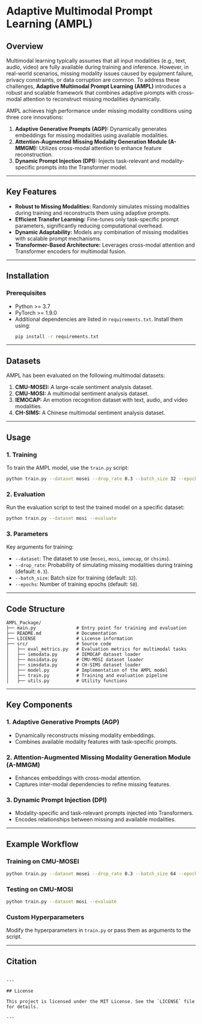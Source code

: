 
# Adaptive Multimodal Prompt Learning (AMPL)

## Overview

Multimodal learning typically assumes that all input modalities (e.g., text, audio, video) are fully available during training and inference. However, in real-world scenarios, missing modality issues caused by equipment failure, privacy constraints, or data corruption are common. To address these challenges, **Adaptive Multimodal Prompt Learning (AMPL)** introduces a robust and scalable framework that combines adaptive prompts with cross-modal attention to reconstruct missing modalities dynamically.

AMPL achieves high performance under missing modality conditions using three core innovations:
1. **Adaptive Generative Prompts (AGP):** Dynamically generates embeddings for missing modalities using available modalities.
2. **Attention-Augmented Missing Modality Generation Module (A-MMGM):** Utilizes cross-modal attention to enhance feature reconstruction.
3. **Dynamic Prompt Injection (DPI):** Injects task-relevant and modality-specific prompts into the Transformer model.

---

## Key Features

- **Robust to Missing Modalities:** Randomly simulates missing modalities during training and reconstructs them using adaptive prompts.
- **Efficient Transfer Learning:** Fine-tunes only task-specific prompt parameters, significantly reducing computational overhead.
- **Dynamic Adaptability:** Models any combination of missing modalities with scalable prompt mechanisms.
- **Transformer-Based Architecture:** Leverages cross-modal attention and Transformer encoders for multimodal fusion.

---

## Installation

### Prerequisites
- Python >= 3.7
- PyTorch >= 1.9.0
- Additional dependencies are listed in `requirements.txt`. Install them using:
  ```bash
  pip install -r requirements.txt
  ```

---

## Datasets

AMPL has been evaluated on the following multimodal datasets:
1. **CMU-MOSEI:** A large-scale sentiment analysis dataset.
2. **CMU-MOSI:** A multimodal sentiment analysis dataset.
3. **IEMOCAP:** An emotion recognition dataset with text, audio, and video modalities.
4. **CH-SIMS:** A Chinese multimodal sentiment analysis dataset.

---

## Usage

### 1. **Training**
To train the AMPL model, use the `train.py` script:
```bash
python train.py --dataset mosei --drop_rate 0.3 --batch_size 32 --epochs 50
```

### 2. **Evaluation**
Run the evaluation script to test the trained model on a specific dataset:
```bash
python train.py --dataset mosi --evaluate
```

### 3. **Parameters**
Key arguments for training:
- `--dataset`: The dataset to use (`mosei`, `mosi`, `iemocap`, or `chsims`).
- `--drop_rate`: Probability of simulating missing modalities during training (default: `0.3`).
- `--batch_size`: Batch size for training (default: `32`).
- `--epochs`: Number of training epochs (default: `50`).

---

## Code Structure

```plaintext
AMPL_Package/
├── main.py               # Entry point for training and evaluation
├── README.md             # Documentation
├── LICENSE               # License information
├── src/                  # Source code
│   ├── eval_metrics.py   # Evaluation metrics for multimodal tasks
│   ├── iemodata.py       # IEMOCAP dataset loader
│   ├── mosidata.py       # CMU-MOSI dataset loader
│   ├── simsdata.py       # CH-SIMS dataset loader
│   ├── model.py          # Implementation of the AMPL model
│   ├── train.py          # Training and evaluation pipeline
│   ├── utils.py          # Utility functions
```

---

## Key Components

### **1. Adaptive Generative Prompts (AGP)**
- Dynamically reconstructs missing modality embeddings.
- Combines available modality features with task-specific prompts.

### **2. Attention-Augmented Missing Modality Generation Module (A-MMGM)**
- Enhances embeddings with cross-modal attention.
- Captures inter-modal dependencies to refine missing features.

### **3. Dynamic Prompt Injection (DPI)**
- Modality-specific and task-relevant prompts injected into Transformers.
- Encodes relationships between missing and available modalities.

---

## Example Workflow

### Training on CMU-MOSEI
```bash
python train.py --dataset mosei --drop_rate 0.3 --batch_size 64 --epochs 20
```

### Testing on CMU-MOSI
```bash
python train.py --dataset mosi --evaluate
```

### Custom Hyperparameters
Modify the hyperparameters in `train.py` or pass them as arguments to the script.

---

## Citation


```

---

## License

This project is licensed under the MIT License. See the `LICENSE` file for details.

---
